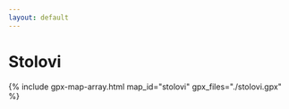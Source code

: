 ```yaml
---
layout: default
---
```


# Stolovi

{% include gpx-map-array.html map_id="stolovi" gpx_files="./stolovi.gpx" %}